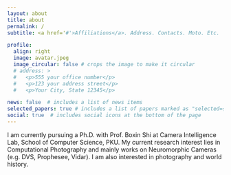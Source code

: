 ```yaml
---
layout: about
title: about
permalink: /
subtitle: <a href='#'>Affiliations</a>. Address. Contacts. Moto. Etc.

profile:
  align: right
  image: avatar.jpeg
  image_circular: false # crops the image to make it circular
  # address: >
  #   <p>555 your office number</p>
  #   <p>123 your address street</p>
  #   <p>Your City, State 12345</p>

news: false  # includes a list of news items
selected_papers: true # includes a list of papers marked as "selected={true}"
social: true  # includes social icons at the bottom of the page
---
```


I am currently pursuing a Ph.D. with Prof. Boxin Shi at Camera Intelligence Lab, School of Computer Science, PKU. My current research interest lies in Computational Photography and mainly works on Neuromorphic Cameras (e.g. DVS, Prophesee, Vidar). I am also interested in photography and world history.
